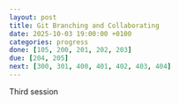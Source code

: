 ```yaml
---
layout: post
title: Git Branching and Collaborating
date: 2025-10-03 19:00:00 +0100
categories: progress
done: [105, 200, 201, 202, 203]
due: [204, 205]
next: [300, 301, 400, 401, 402, 403, 404]
---
```


Third session
